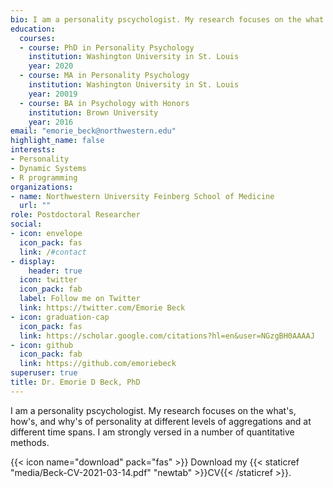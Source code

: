 ```yaml
---
bio: I am a personality pscychologist. My research focuses on the what's, how's, and why's of personality at different levels of aggregations and at different time spans. I am strongly versed in a number of quantitative methods.
education:
  courses:
  - course: PhD in Personality Psychology 
    institution: Washington University in St. Louis
    year: 2020
  - course: MA in Personality Psychology 
    institution: Washington University in St. Louis
    year: 20019
  - course: BA in Psychology with Honors
    institution: Brown University
    year: 2016
email: "emorie_beck@northwestern.edu"
highlight_name: false
interests:
- Personality
- Dynamic Systems
- R programming
organizations:
- name: Northwestern University Feinberg School of Medicine
  url: ""
role: Postdoctoral Researcher
social:
- icon: envelope
  icon_pack: fas
  link: /#contact
- display:
    header: true
  icon: twitter
  icon_pack: fab
  label: Follow me on Twitter
  link: https://twitter.com/Emorie Beck
- icon: graduation-cap
  icon_pack: fas
  link: https://scholar.google.com/citations?hl=en&user=NGzgBH0AAAAJ
- icon: github
  icon_pack: fab
  link: https://github.com/emoriebeck
superuser: true
title: Dr. Emorie D Beck, PhD
---
```


I am a personality pscychologist. My research focuses on the what's, how's, and why's of personality at different levels of aggregations and at different time spans. I am strongly versed in a number of quantitative methods.

{{< icon name="download" pack="fas" >}} Download my {{< staticref "media/Beck-CV-2021-03-14.pdf" "newtab" >}}CV{{< /staticref >}}.
